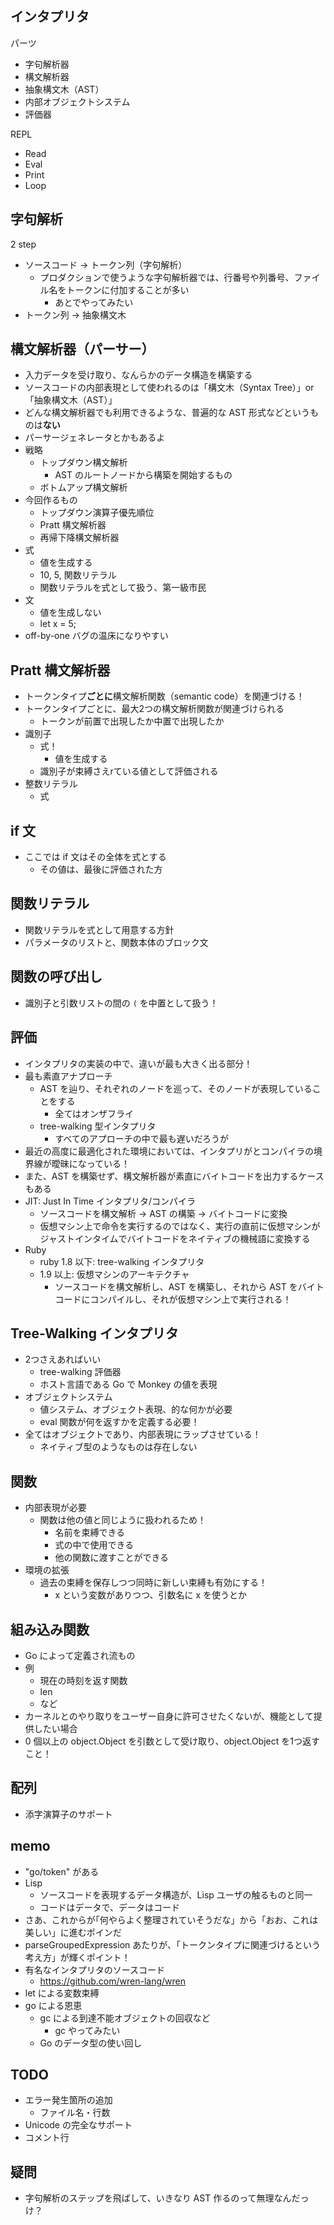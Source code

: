## インタプリタ

パーツ

- 字句解析器
- 構文解析器
- 抽象構文木（AST）
- 内部オブジェクトシステム
- 評価器

REPL

- Read
- Eval
- Print
- Loop

## 字句解析

2 step 

- ソースコード → トークン列（字句解析）
  - プロダクションで使うような字句解析器では、行番号や列番号、ファイル名をトークンに付加することが多い
    - あとでやってみたい
- トークン列 → 抽象構文木


## 構文解析器（パーサー）

- 入力データを受け取り、なんらかのデータ構造を構築する
- ソースコードの内部表現として使われるのは「構文木（Syntax Tree）」or「抽象構文木（AST）」
- どんな構文解析器でも利用できるような、普遍的な AST 形式などというものは**ない**
- パーサージェネレータとかもあるよ
- 戦略
  - トップダウン構文解析
    - AST のルートノードから構築を開始するもの
  - ボトムアップ構文解析
- 今回作るもの
  - トップダウン演算子優先順位
  - Pratt 構文解析器
  - 再帰下降構文解析器
- 式
  - 値を生成する
  - 10, 5, 関数リテラル
  - 関数リテラルを式として扱う、第一級市民
- 文
  - 値を生成しない
  - let x = 5;
- off-by-one バグの温床になりやすい

## Pratt 構文解析器

- トークンタイプ**ごとに**構文解析関数（semantic code）を関連づける！
- トークンタイプごとに、最大2つの構文解析関数が関連づけられる
  - トークンが前置で出現したか中置で出現したか
- 識別子
  - 式！
    - 値を生成する
  - 識別子が束縛さえrている値として評価される
- 整数リテラル
  - 式

## if 文

- ここでは if 文はその全体を式とする
  - その値は、最後に評価された方

## 関数リテラル

- 関数リテラルを式として用意する方針
- パラメータのリストと、関数本体のブロック文

## 関数の呼び出し

- 識別子と引数リストの間の `(` を中置として扱う！

## 評価

- インタプリタの実装の中で、違いが最も大きく出る部分！
- 最も素直アナプローチ
  - AST を辿り、それぞれのノードを巡って、そのノードが表現していることをする
    - 全てはオンザフライ
  - tree-walking 型インタプリタ
    - すべてのアプローチの中で最も遅いだろうが
- 最近の高度に最適化された環境においては、インタプリがとコンパイラの境界線が曖昧になっている！
- また、AST を構築せず、構文解析器が素直にバイトコードを出力するケースもある
- JIT: Just In Time インタプリタ/コンパイラ
  - ソースコードを構文解析 → AST の構築 → バイトコードに変換
  - 仮想マシン上で命令を実行するのではなく、実行の直前に仮想マシンがジャストインタイムでバイトコードをネイティブの機械語に変換する
- Ruby
  - ruby 1.8 以下: tree-walking インタプリタ
  - 1.9 以上: 仮想マシンのアーキテクチャ
    - ソースコードを構文解析し、AST を構築し、それから AST をバイトコードにコンパイルし、それが仮想マシン上で実行される！

## Tree-Walking インタプリタ

- 2つさえあればいい
  - tree-walking 評価器
  - ホスト言語である Go で Monkey の値を表現
- オブジェクトシステム
  - 値システム、オブジェクト表現、的な何かが必要
  - eval 関数が何を返すかを定義する必要！
- 全てはオブジェクトであり、内部表現にラップさせている！
  - ネイティブ型のようなものは存在しない

## 関数

- 内部表現が必要
  - 関数は他の値と同じように扱われるため！
    - 名前を束縛できる
    - 式の中で使用できる
    - 他の関数に渡すことができる
- 環境の拡張
  - 過去の束縛を保存しつつ同時に新しい束縛も有効にする！
    - x という変数がありつつ、引数名に x を使うとか

## 組み込み関数

- Go によって定義され流もの
- 例
  - 現在の時刻を返す関数
  - len
  - など
- カーネルとのやり取りをユーザー自身に許可させたくないが、機能として提供したい場合
- 0 個以上の object.Object を引数として受け取り、object.Object を1つ返すこと！

## 配列

- 添字演算子のサポート


## memo

- "go/token" がある
- Lisp
  - ソースコードを表現するデータ構造が、Lisp ユーザの触るものと同一
  - コードはデータで、データはコード
- さあ、これからが｢何やらよく整理されていそうだな」から「おお、これは美しい」に進むポインだ
- parseGroupedExpression あたりが、「トークンタイプに関連づけるという考え方」が輝くポイント！
- 有名なインタプリタのソースコード
  - https://github.com/wren-lang/wren
- let による変数束縛
- go による恩恵
  - gc による到達不能オブジェクトの回収など
    - gc やってみたい
  - Go のデータ型の使い回し

## TODO

- エラー発生箇所の追加
  - ファイル名・行数
- Unicode の完全なサポート
- コメント行

## 疑問

- 字句解析のステップを飛ばして、いきなり AST 作るのって無理なんだっけ？
